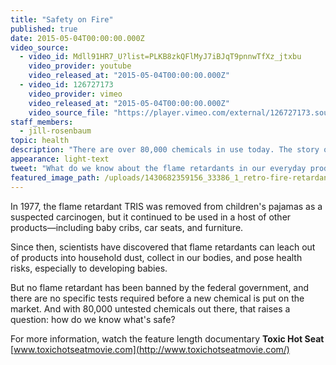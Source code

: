 ```yaml
---
title: "Safety on Fire"
published: true
date: 2015-05-04T00:00:00.000Z
video_source:
  - video_id: Mdll91HR7_U?list=PLKB8zkQFlMyJ7iBJqT9pnnwTfXz_jtxbu
    video_provider: youtube
    video_released_at: "2015-05-04T00:00:00.000Z"
  - video_id: 126727173
    video_provider: vimeo
    video_released_at: "2015-05-04T00:00:00.000Z"
    video_source_file: "https://player.vimeo.com/external/126727173.source.mov?s=787c0864158543712fc0407e5d3c56ba&profile_id=0&download=1"
staff_members:
  - jill-rosenbaum
topic: health
description: "There are over 80,000 chemicals in use today. The story of TRIS, removed from children's pajamas in the 1970s, illustrates just how hard it is to regulate chemicals, or to even know if they're safe. "
appearance: light-text
tweet: "What do we know about the flame retardants in our everyday products? Not as much as you'd hope."
featured_image_path: /uploads/1430682359156_33386_1_retro-fire-retardant.jpg
---
```


In 1977, the flame retardant TRIS was removed from children's pajamas as a suspected carcinogen, but it continued to be used in a host of other products—including baby cribs, car seats, and furniture.

Since then, scientists have discovered that flame retardants can leach out of products into household dust, collect in our bodies, and pose health risks, especially to developing babies.

But no flame retardant has been banned by the federal government, and there are no specific tests required before a new chemical is put on the market. And with 80,000 untested chemicals out there, that raises a question: how do we know what's safe?

For more information, watch the feature length documentary **Toxic Hot Seat**
[www.toxichotseatmovie.com](http://www.toxichotseatmovie.com/)

